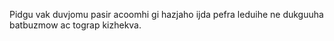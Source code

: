 Pidgu vak duvjomu pasir acoomhi gi hazjaho ijda pefra leduihe ne dukguuha batbuzmow ac tograp kizhekva.